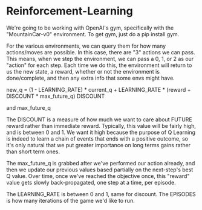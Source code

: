 # Reinforcement-Learning
We're going to be working with OpenAI's gym, specifically with the "MountainCar-v0" environment. To get gym, just do a pip install gym.

For the various environments, we can query them for how many actions/moves are possible. In this case, there are "3" actions we can pass. This means, when we step the environment, we can pass a 0, 1, or 2 as our "action" for each step. Each time we do this, the environment will return to us the new state, a reward, whether or not the environment is done/complete, and then any extra info that some envs might have.


new_q = (1 - LEARNING_RATE) * current_q + LEARNING_RATE * (reward + DISCOUNT * max_future_q)
DISCOUNT

and
max_future_q

The DISCOUNT is a measure of how much we want to care about FUTURE reward rather than immediate reward. Typically, this value will be fairly high, and is between 0 and 1. We want it high because the purpose of Q Learning is indeed to learn a chain of events that ends with a positive outcome, so it's only natural that we put greater importance on long terms gains rather than short term ones.

The max_future_q is grabbed after we've performed our action already, and then we update our previous values based partially on the next-step's best Q value. Over time, once we've reached the objective once, this "reward" value gets slowly back-propagated, one step at a time, per episode.

The LEARNING_RATE is between 0 and 1, same for discount. The EPISODES is how many iterations of the game we'd like to run.

